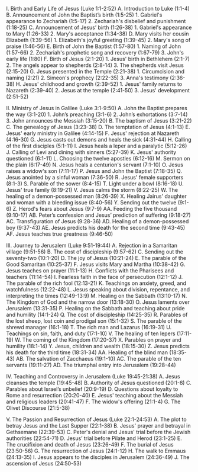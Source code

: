 I. Birth and Early Life of Jesus (Luke 1:1-2:52)
    A. Introduction to Luke (1:1-4)
    B. Announcement of John the Baptist’s birth (1:5-25)
        1. Gabriel's appearance to Zechariah (1:5-17)
        2. Zechariah's disbelief and punishment (1:18-25)
    C. Announcement of Jesus’ birth (1:26-38)
        1. Gabriel's appearance to Mary (1:26-33)
        2. Mary's acceptance (1:34-38)
    D. Mary visits her cousin Elizabeth (1:39-56)
        1. Elizabeth's joyful greeting (1:39-45)
        2. Mary's song of praise (1:46-56)
    E. Birth of John the Baptist (1:57-80)
        1. Naming of John (1:57-66)
        2. Zechariah's prophetic song and recovery (1:67-79)
        3. John's early life (1:80)
    F. Birth of Jesus (2:1-20)
        1. Jesus' birth in Bethlehem (2:1-7)
        2. The angels appear to shepherds (2:8-14)
        3. The shepherds visit Jesus (2:15-20)
    G. Jesus presented in the Temple (2:21-38)
        1. Circumcision and naming (2:21)
        2. Simeon's prophecy (2:22-35)
        3. Anna's testimony (2:36-38)
    H. Jesus' childhood and growth (2:39-52)
        1. Jesus' family returns to Nazareth (2:39-40)
        2. Jesus at the temple (2:41-50)
        3. Jesus' development (2:51-52)

II. Ministry of Jesus in Galilee (Luke 3:1-9:50)
    A. John the Baptist prepares the way (3:1-20)
        1. John’s preaching (3:1-6)
        2. John’s exhortations (3:7-14)
        3. John announces the Messiah (3:15-20)
    B. The baptism of Jesus (3:21-22)
    C. The genealogy of Jesus (3:23-38)
    D. The temptation of Jesus (4:1-13)
    E. Jesus' early ministry in Galilee (4:14-15)
    F. Jesus' rejection at Nazareth (4:16-30)
    G. Jesus casts out demons and heals the sick (4:31-44)
    H. Calling of the first disciples (5:1-11)
    I. Jesus heals a leper and a paralytic (5:12-26)
    J. Calling of Levi and dining with sinners (5:27-39)
    K. Jesus' authority questioned (6:1-11)
    L. Choosing the twelve apostles (6:12-16)
    M. Sermon on the plain (6:17-49)
    N. Jesus heals a centurion's servant (7:1-10)
    O. Jesus raises a widow's son (7:11-17)
    P. Jesus and John the Baptist (7:18-35)
    Q. Jesus anointed by a sinful woman (7:36-50)
    R. Jesus' female supporters (8:1-3)
    S. Parable of the sower (8:4-15)
    T. Light under a bowl (8:16-18)
    U. Jesus' true family (8:19-21)
    V. Jesus calms the storm (8:22-25)
    W. The healing of a demon-possessed man (8:26-39)
    X. Healing Jairus' daughter and woman with a bleeding issue (8:40-56)
    Y. Sending out the twelve (9:1-6)
    Z. Herod's fears about Jesus (9:7-9)
    AA. Feeding the five thousand (9:10-17)
    AB. Peter’s confession and Jesus’ prediction of suffering (9:18-27)
    AC. Transfiguration of Jesus (9:28-36)
    AD. Healing of a demon-possessed boy (9:37-43)
    AE. Jesus predicts his death for the second time (9:43-45)
    AF. Jesus teaches true greatness (9:46-50)

III. Journey to Jerusalem (Luke 9:51-19:44)
    A. Rejection in a Samaritan village (9:51-56)
    B. The cost of discipleship (9:57-62)
    C. Sending out the seventy-two (10:1-20)
    D. The joy of Jesus (10:21-24)
    E. The parable of the Good Samaritan (10:25-37)
    F. Jesus visits Mary and Martha (10:38-42)
    G. Jesus teaches on prayer (11:1-13)
    H. Conflicts with the Pharisees and teachers (11:14-54)
    I. Fearless faith in the face of persecution (12:1-12)
    J. The parable of the rich fool (12:13-21)
    K. Teachings on anxiety, greed, and watchfulness (12:22-48)
    L. Jesus speaking about division, repentance, and interpreting the times (12:49-13:9)
    M. Healing on the Sabbath (13:10-17)
    N. The Kingdom of God and the narrow door (13:18-30)
    O. Jesus laments over Jerusalem (13:31-35)
    P. Healing on the Sabbath and teaching about pride and humility (14:1-24)
    Q. The cost of discipleship (14:25-35)
    R. Parables of the lost sheep, lost coin and prodigal son (15:1-32)
    S. The parable of the shrewd manager (16:1-18)
    T. The rich man and Lazarus (16:19-31)
    U. Teachings on sin, faith, and duty (17:1-10)
    V. The healing of ten lepers (17:11-19)
    W. The coming of the Kingdom (17:20-37)
    X. Parables on prayer and humility (18:1-14)
    Y. Jesus, children and wealth (18:15-30)
    Z. Jesus predicts his death for the third time (18:31-34)
    AA. Healing of the blind man (18:35-43)
    AB. The salvation of Zacchaeus (19:1-10)
    AC. The parable of the ten servants (19:11-27)
    AD. The triumphal entry into Jerusalem (19:28-44)

IV. Teaching and Controversy in Jerusalem (Luke 19:45-21:38)
    A. Jesus cleanses the temple (19:45-48)
    B. Authority of Jesus questioned (20:1-8)
    C. Parables about Israel’s unbelief (20:9-19)
    D. Questions about loyalty to Rome and resurrection (20:20-40)
    E. Jesus' teaching about the Messiah and religious leaders (20:41-47)
    F. The widow's offering (21:1-4)
    G. The Olivet Discourse (21:5-38)

V. The Passion and Resurrection of Jesus (Luke 22:1-24:53)
    A. The plot to betray Jesus and the Last Supper (22:1-38)
    B. Jesus' prayer and betrayal in Gethsemane (22:39-53)
    C. Peter's denial and Jesus' trial before the Jewish authorities (22:54-71)
    D. Jesus’ trial before Pilate and Herod (23:1-25)
    E. The crucifixion and death of Jesus (23:26-49)
    F. The burial of Jesus (23:50-56)
    G. The resurrection of Jesus (24:1-12)
    H. The walk to Emmaus (24:13-35)
    I. Jesus appears to the disciples in Jerusalem (24:36-49)
    J. The ascension of Jesus (24:50-53)